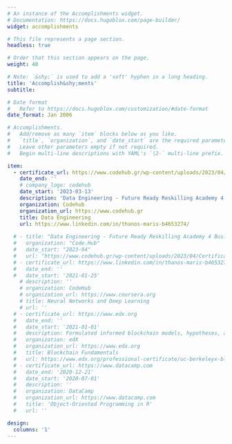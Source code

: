 ```yaml
---
# An instance of the Accomplishments widget.
# Documentation: https://docs.hugoblox.com/page-builder/
widget: accomplishments

# This file represents a page section.
headless: true

# Order that this section appears on the page.
weight: 40

# Note: `&shy;` is used to add a 'soft' hyphen in a long heading.
title: 'Accomplish&shy;ments'
subtitle:

# Date format
#   Refer to https://docs.hugoblox.com/customization/#date-format
date_format: Jan 2006

# Accomplishments.
#   Add/remove as many `item` blocks below as you like.
#   `title`, `organization`, and `date_start` are the required parameters.
#   Leave other parameters empty if not required.
#   Begin multi-line descriptions with YAML's `|2-` multi-line prefix.

item:
  - certificate_url: https://www.codehub.gr/wp-content/uploads/2023/04/Certificate-of-Completion-23C014516-Future-Ready-Reskilling-Academy-4-Business-Intelligence-Engineers-Athanasios-Maris.pdf
    date_end: ''
    # company_logo: codehub
    date_start: '2023-03-13'
    description: 'Data Engineering - Future Ready Reskilling Academy 4 Business Intelligence Engineers'
    organization: Codehub
    organization_url: https://www.codehub.gr
    title: Data Engineering
    url: https://www.linkedin.com/in/thanos-maris-b4653274/
 
  # - title: "Data Engineering - Future Ready Reskilling Academy 4 Business Intelligence Engineers"
  #   organization: "Code.Hub"
  #   date_start: "2023-04"
  #   url: "https://www.codehub.gr/wp-content/uploads/2023/04/Certificate-of-Completion-23C014516-Future-Ready-Reskilling-Academy-4-Business-Intelligence-Engineers-Athanasios-Maris.pdf"
  # - certificate_url: https://www.linkedin.com/in/thanos-maris-b4653274/
  #   date_end: ''
  #   date_start: '2021-01-25'
    # description: ''
    # organization: CodeHub
    # organization_url: https://www.coursera.org
    # title: Neural Networks and Deep Learning
    # url: ''
  # - certificate_url: https://www.edx.org
  #   date_end: ''
  #   date_start: '2021-01-01'
  #   description: Formulated informed blockchain models, hypotheses, and use cases.
  #   organization: edX
  #   organization_url: https://www.edx.org
  #   title: Blockchain Fundamentals
  #   url: https://www.edx.org/professional-certificate/uc-berkeleyx-blockchain-fundamentals
  # - certificate_url: https://www.datacamp.com
  #   date_end: '2020-12-21'
  #   date_start: '2020-07-01'
  #   description: ''
  #   organization: DataCamp
  #   organization_url: https://www.datacamp.com
  #   title: 'Object-Oriented Programming in R'
  #   url: ''

design:
  columns: '1'
---
```

